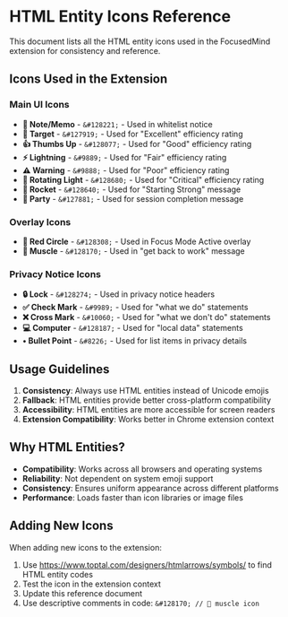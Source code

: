 # HTML Entity Icons Reference

This document lists all the HTML entity icons used in the FocusedMind extension for consistency and reference.

## Icons Used in the Extension

### Main UI Icons

- **📝 Note/Memo** - `&#128221;` - Used in whitelist notice
- **🎯 Target** - `&#127919;` - Used for "Excellent" efficiency rating
- **👍 Thumbs Up** - `&#128077;` - Used for "Good" efficiency rating
- **⚡ Lightning** - `&#9889;` - Used for "Fair" efficiency rating
- **⚠️ Warning** - `&#9888;` - Used for "Poor" efficiency rating
- **🚨 Rotating Light** - `&#128680;` - Used for "Critical" efficiency rating
- **🚀 Rocket** - `&#128640;` - Used for "Starting Strong" message
- **🎉 Party** - `&#127881;` - Used for session completion message

### Overlay Icons

- **🔴 Red Circle** - `&#128308;` - Used in Focus Mode Active overlay
- **💪 Muscle** - `&#128170;` - Used in "get back to work" message

### Privacy Notice Icons

- **🔒 Lock** - `&#128274;` - Used in privacy notice headers
- **✅ Check Mark** - `&#9989;` - Used for "what we do" statements
- **❌ Cross Mark** - `&#10060;` - Used for "what we don't do" statements
- **💻 Computer** - `&#128187;` - Used for "local data" statements
- **• Bullet Point** - `&#8226;` - Used for list items in privacy details

## Usage Guidelines

1. **Consistency**: Always use HTML entities instead of Unicode emojis
2. **Fallback**: HTML entities provide better cross-platform compatibility
3. **Accessibility**: HTML entities are more accessible for screen readers
4. **Extension Compatibility**: Works better in Chrome extension context

## Why HTML Entities?

- **Compatibility**: Works across all browsers and operating systems
- **Reliability**: Not dependent on system emoji support
- **Consistency**: Ensures uniform appearance across different platforms
- **Performance**: Loads faster than icon libraries or image files

## Adding New Icons

When adding new icons to the extension:

1. Use https://www.toptal.com/designers/htmlarrows/symbols/ to find HTML entity codes
2. Test the icon in the extension context
3. Update this reference document
4. Use descriptive comments in code: `&#128170; // 💪 muscle icon`
